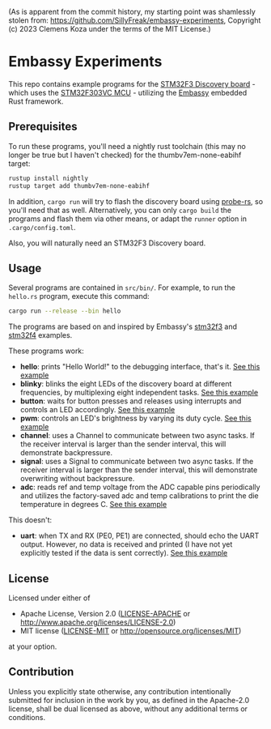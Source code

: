 (As is apparent from the commit history, my starting point was shamlessly stolen from: https://github.com/SillyFreak/embassy-experiments, Copyright (c) 2023 Clemens Koza under the terms of the MIT License.)

# Embassy Experiments

This repo contains example programs for the [STM32F3 Discovery board](https://www.st.com/en/evaluation-tools/stm32f3discovery.html) - which uses the [STM32F303VC MCU](https://www.st.com/en/microcontrollers-microprocessors/stm32f303vc.html) - utilizing the [Embassy](https://embassy.dev/) embedded Rust framework.

## Prerequisites

To run these programs, you'll need a nightly rust toolchain (this may no longer be true but I haven't checked) for the thumbv7em-none-eabihf target:

```sh
rustup install nightly
rustup target add thumbv7em-none-eabihf
```

In addition, `cargo run` will try to flash the discovery board using [probe-rs](https://probe.rs/docs/getting-started/installation/), so you'll need that as well. Alternatively, you can only `cargo build` the programs and flash them via other means, or adapt the `runner` option in `.cargo/config.toml`.

Also, you will naturally need an STM32F3 Discovery board.

## Usage

Several programs are contained in `src/bin/`. For example, to run the `hello.rs` program, execute this command:

```sh
cargo run --release --bin hello
```

The programs are based on and inspired by Embassy's [stm32f3](https://github.com/embassy-rs/embassy/tree/main/examples/stm32f3/src/bin) and [stm32f4](https://github.com/embassy-rs/embassy/tree/main/examples/stm32f4/src/bin) examples.

These programs work:

- **hello**: prints "Hello World!" to the debugging interface, that's it.
  [See this example](https://github.com/embassy-rs/embassy/blob/main/examples/stm32f3/src/bin/hello.rs)
- **blinky**: blinks the eight LEDs of the discovery board at different frequencies, by multiplexing eight independent tasks.
  [See this example](https://github.com/embassy-rs/embassy/blob/main/examples/stm32f3/src/bin/blinky.rs)
- **button**: waits for button presses and releases using interrupts and controls an LED accordingly.
  [See this example](https://github.com/embassy-rs/embassy/blob/main/examples/stm32f3/src/bin/button_exti.rs)
- **pwm**: controls an LED's brightness by varying its duty cycle.
  [See this example](https://github.com/embassy-rs/embassy/blob/main/examples/stm32f4/src/bin/pwm.rs)
- **channel**: uses a Channel to communicate between two async tasks. If the receiver interval is larger than the sender interval, this will demonstrate backpressure.
- **signal**: uses a Signal to communicate between two async tasks. If the receiver interval is larger than the sender interval, this will demonstrate overwriting without backpressure.
- **adc**: reads ref and temp voltage from the ADC capable pins periodically and utilizes the factory-saved adc and temp calibrations to print the die 
temperature in degrees C.
  [See this example](https://github.com/embassy-rs/embassy/blob/main/examples/stm32f4/src/bin/adc.rs)

This doesn't:

- **uart**: when TX and RX (PE0, PE1) are connected, should echo the UART output. However, no data is received and printed (I have not yet explicitly tested if the data is sent correctly).
  [See this example](https://github.com/embassy-rs/embassy/blob/main/examples/stm32f4/src/bin/usart_dma.rs)

## License

Licensed under either of

* Apache License, Version 2.0
  ([LICENSE-APACHE](LICENSE-APACHE) or http://www.apache.org/licenses/LICENSE-2.0)
* MIT license
  ([LICENSE-MIT](LICENSE-MIT) or http://opensource.org/licenses/MIT)

at your option.

## Contribution

Unless you explicitly state otherwise, any contribution intentionally submitted
for inclusion in the work by you, as defined in the Apache-2.0 license, shall be
dual licensed as above, without any additional terms or conditions.

